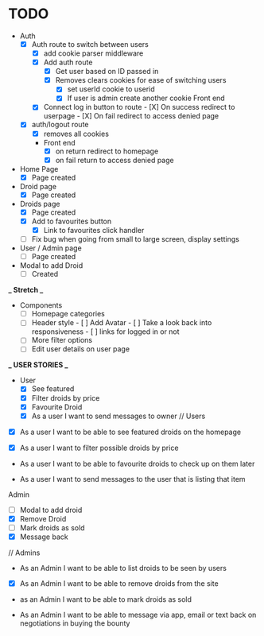 # TODO
- Auth
  - [X] Auth route to switch between users
    - [X] add cookie parser middleware
    - [X] Add auth route
      - [X] Get user based on ID passed in
      - [x] Removes clears cookies for ease of switching users
          - [X] set userId cookie to userid
          - [X] If user is admin create another cookie
    Front end
    - [X] Connect log in button to route
          - [X] On success redirect to userpage
          - [X] On fail redirect to access denied page
  - [x] auth/logout route
    - [x] removes all cookies
    - Front end
      - [X] on return redirect to homepage
      - [X] on fail return to access denied page

- Home Page
  - [X] Page created

- Droid page
  - [X] Page created

- Droids page
  - [X] Page created
  - [X] Add to favourites button
    - [X] Link to favourites click handler
  - [ ] Fix bug when going from small to large screen, display settings

- User / Admin page
  - [ ] Page created

- Modal to add Droid
  - [ ] Created

**_ Stretch _**

- Components
  - [ ] Homepage categories
  - [ ] Header style
        - [ ] Add Avatar
        - [ ] Take a look back into responsiveness
        - [ ] links for logged in or not
  - [ ] More filter options
  - [ ] Edit user details on user page

**_ USER STORIES _**

- User
  - [X] See featured
  - [X] Filter droids by price
  - [X] Favourite Droid
  - [X] As a user I want to send messages to owner
// Users

- [X] As a user I want to be able to see featured droids on the homepage

- [X] As a user I want to filter possible droids by price

- As a user I want to be able to favourite droids to check up on them later

- As a user I want to send messages to the user that is listing that item

Admin
  - [ ] Modal to add droid
  - [X] Remove Droid
  - [ ] Mark droids as sold
  - [X] Message back

// Admins

- As an Admin I want to be able to list droids to be seen by users
  
- [X] As an Admin I want to be able to remove droids from the site

- as an Admin I want to be able to mark droids as sold

- As an Admin I want to be able to message via app, email or text back on negotiations in buying the bounty
